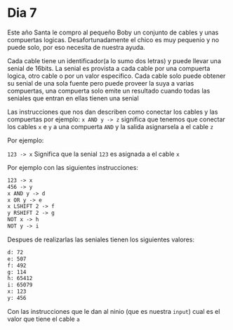 # Dia 7

Este año Santa le compro al pequeño Boby un conjunto de cables y unas
compuertas logicas. Desafortunadamente el chico es muy pequenio y no puede
solo, por eso necesita de nuestra ayuda.

Cada cable tiene un identificador(a lo sumo dos letras) y puede llevar una
senial de 16bits. La senial es provista a cada cable por una compuerta logica,
otro cable o por un valor especifico. Cada cable solo puede obtener su senial
de una sola fuente pero puede proveer la suya a varias compuertas, una
compuerta solo emite un resultado cuando todas las seniales que entran en ellas
tienen una senial

Las instrucciones que nos dan describen como conectar los cables y las
compuertas por ejemplo: `x AND y -> z` significa que tenemos que conectar los
cables `x` e `y` a una compuerta `AND` y la salida asignarsela a el cable `z`

Por ejemplo:

`123 -> x` Significa que la senial `123` es asignada a el cable `x`

Por ejemplo con las siguientes instrucciones:

```txt
123 -> x
456 -> y
x AND y -> d
x OR y -> e
x LSHIFT 2 -> f
y RSHIFT 2 -> g
NOT x -> h
NOT y -> i
```
Despues de realizarlas las seniales tienen los siguientes valores:

```txt
d: 72
e: 507
f: 492
g: 114
h: 65412
i: 65079
x: 123
y: 456
```

Con las instrucciones que le dan al ninio (que es nuestra `input`) cual es el valor
que tiene el cable `a`
